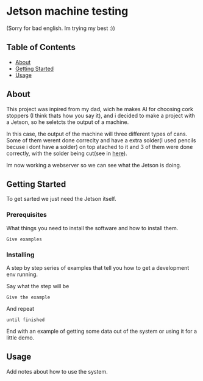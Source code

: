 # Jetson machine testing

(Sorry for bad english. Im trying my best :))

## Table of Contents
+ [About](#about)
+ [Getting Started](#getting_started)
+ [Usage](#usage)

## About
This project was inpired from my dad, wich he makes AI for choosing cork stoppers (I think thats how you say it), and i decided to make a project with a Jetson, so he seletcts the output of a machine. 

In this case, the output of the machine will three different types of cans. Some of them werent done correclty and have a extra solder(I used pencils becuse i dont have a solder) on top atached to it and 3 of them were done correctly, with the solder being cut(see in [here](../CONTRIBUTING.md)). 

Im now working a webserver so we can see what the Jetson is doing.


## Getting Started 
To get sarted we just need the Jetson itself.

### Prerequisites

What things you need to install the software and how to install them.

```
Give examples
```


### Installing

A step by step series of examples that tell you how to get a development env running.

Say what the step will be

```
Give the example
```

And repeat

```
until finished
```

End with an example of getting some data out of the system or using it for a little demo.

## Usage

Add notes about how to use the system.
